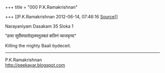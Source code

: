 +++
title = "000 P.K.Ramakrishnan"

+++
[[P.K.Ramakrishnan	2012-06-14, 07:46:16 [Source](https://groups.google.com/g/samskrita/c/URU-H_OCWlE)]]



  

Narayaniyam Dasakam 35 Sloka 1

  

"हत्वा सुग्रीवघातोद्यतमतुलबलं बालिनं व्याजवृत्या"

  

Killing the mighty Baali bydeceit.



-----------------------------------  
P.K.Ramakrishnan  
<http://peekayar.blogspot.com>

